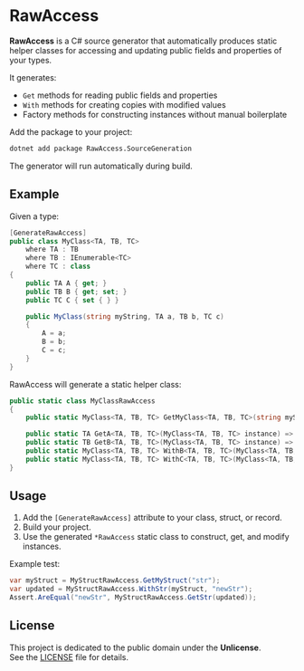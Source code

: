 ﻿# RawAccess

**RawAccess** is a C# source generator that automatically produces static helper classes for accessing and updating public fields and properties of your types.

It generates:

- `Get` methods for reading public fields and properties
- `With` methods for creating copies with modified values
- Factory methods for constructing instances without manual boilerplate

Add the package to your project:

```bash
dotnet add package RawAccess.SourceGeneration
```

The generator will run automatically during build.

## Example

Given a type:

```csharp
[GenerateRawAccess]
public class MyClass<TA, TB, TC>
    where TA : TB
    where TB : IEnumerable<TC>
    where TC : class
{
    public TA A { get; }
    public TB B { get; set; }
    public TC C { set { } }

    public MyClass(string myString, TA a, TB b, TC c)
    {
        A = a;
        B = b; 
        C = c;
    }
}
```

RawAccess will generate a static helper class:

```csharp
public static class MyClassRawAccess
{
    public static MyClass<TA, TB, TC> GetMyClass<TA, TB, TC>(string myString, TA a, TB b, TC c) { ... }

    public static TA GetA<TA, TB, TC>(MyClass<TA, TB, TC> instance) => instance.A;
    public static TB GetB<TA, TB, TC>(MyClass<TA, TB, TC> instance) => instance.B;
    public static MyClass<TA, TB, TC> WithB<TA, TB, TC>(MyClass<TA, TB, TC> instance, TB value) { ... }
    public static MyClass<TA, TB, TC> WithC<TA, TB, TC>(MyClass<TA, TB, TC> instance, TC value) { ... }
}
```

## Usage

1. Add the `[GenerateRawAccess]` attribute to your class, struct, or record.
2. Build your project.
3. Use the generated `*RawAccess` static class to construct, get, and modify instances.

Example test:

```csharp
var myStruct = MyStructRawAccess.GetMyStruct("str");
var updated = MyStructRawAccess.WithStr(myStruct, "newStr");
Assert.AreEqual("newStr", MyStructRawAccess.GetStr(updated));
```

## License

This project is dedicated to the public domain under the **Unlicense**.  
See the [LICENSE](LICENSE) file for details.
